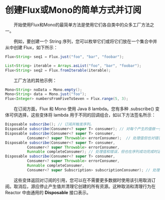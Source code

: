 # 创建Flux或Mono的简单方式并订阅

&emsp;&emsp;开始使用Flux和Mono的最简单方法是使用它们各自类中的众多工厂方法之一。

&emsp;&emsp;例如，要创建一个 String 序列，您可以枚举它们或将它们放在一个集合中并从中创建 Flux，如下所示：

```java
Flux<String> seq1 = Flux.just("foo", "bar", "foobar");

List<String> iterable = Arrays.asList("foo", "bar", "foobar");
Flux<String> seq2 = Flux.fromIterable(iterable);
```

&emsp;&emsp;工厂方法的其他示例：

```java
Mono<String> noData = Mono.empty(); 
Mono<String> data = Mono.just("foo");
Flux<Integer> numbersFromFiveToSeven = Flux.range(5, 3); 
```

&emsp;&emsp;在订阅方面，Flux 和 Mono 使用 Java 8 lambda。您有多种 .subscribe() 变体可供选择，这些变体将 lambda 用于不同的回调组合，如以下方法签名所示：

```java
Disposable subscribe(); // 订阅并触发序列。
Disposable subscribe(Consumer<? super T> consumer); // 对每个产生的值做一些事情。
Disposable subscribe(Consumer<? super T> consumer,
          Consumer<? super Throwable> errorConsumer);  // 处理值但也对错误做出反应。
Disposable subscribe(Consumer<? super T> consumer,
          Consumer<? super Throwable> errorConsumer,
          Runnable completeConsumer); // 处理值和错误，但也在序列成功完成时运行一些代码。
Disposable subscribe(Consumer<? super T> consumer,
          Consumer<? super Throwable> errorConsumer,
          Runnable completeConsumer,
          Consumer<? super Subscription> subscriptionConsumer); // 处理值和错误并成功完成，但也对该订阅调用产生的订阅做一些事情。
```

&emsp;&emsp;这些变体返回对订阅的引用，您可以在不需要更多数据时使用该引用取消订阅。取消后，源应停止产生值并清理它创建的所有资源。这种取消和清理行为在 Reactor 中由通用的 **Disposable** 接口表示。

